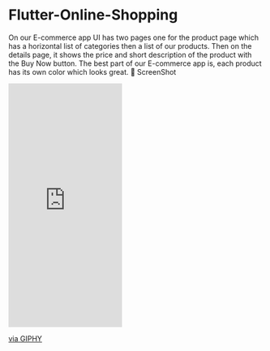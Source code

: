 # Flutter-Online-Shopping
On our E-commerce app UI has two pages one for the product page which has a horizontal list of categories then a list of our products. Then on the details page, it shows the price and short description of the product with the Buy Now button. The best part of our E-commerce app is, each product has its own color which looks great.
📸 ScreenShot 

<iframe src="https://giphy.com/embed/jWUxdcT39nst8wpdcM" width="224" height="480" frameBorder="0" class="giphy-embed" allowFullScreen></iframe><p><a href="https://giphy.com/gifs/jWUxdcT39nst8wpdcM">via GIPHY</a></p>
